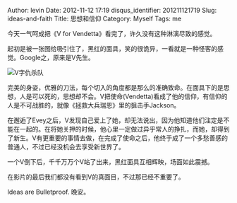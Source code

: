 Author: levin
Date: 2012-11-12 17:19
disqus_identifier: 201211121719
Slug: ideas-and-faith
Title: 思想和信仰
Category: Myself
Tags: me

今天一气呵成把《V for Vendetta》看完了，许久没有这种淋漓尽致的感觉。

<!-- more -->

起初是被一张图给吸引住了，黑红的面具，笑的很诡异，一看就是一种怪客的感觉。Google之，原来是V先生。

![V字仇杀队](/img/v.jpg)

完美的身姿，优雅的刀法，每个切入的角度都是那么的准确致命。在面具下的是思想，人是可以死的，思想却不会。V把使命(Vendetta)看成了他的信仰，有信仰的人是不可战胜的，就像《拯救大兵瑞恩》里的狙击手Jackson。

在邂逅了Evey之后，V发现自己爱上了她，却无法说出，因为他知道他们注定是不能在一起的。在将她关押的时候，他心里一定做过异乎常人的挣扎，而她，却得到了新生。V有更重要的事情去做，在完成了使命之后，他终于成了一个多愁善感的普通人，不过已经没机会去享受新世界了。

一个V倒下后，千千万万个V站了出来，黑红面具互相辉映，场面如此震撼。

在影片的最后我们都没有看到V的真面目，不过那已经不重要了。

Ideas are Bulletproof.
晚安。
